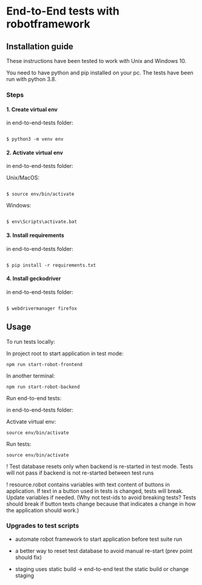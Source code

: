
# End-to-End tests with robotframework

  
  
  

## Installation guide

These instructions have been tested to work with Unix and Windows 10.

  
You need to have python and pip installed on your pc. The tests have been run with python 3.8.


### Steps


#### 1. Create virtual env
in end-to-end-tests folder:
```console

$ python3 -m venv env

```

  
#### 2. Activate virtual env
in end-to-end-tests folder:

Unix/MacOS:

```console

$ source env/bin/activate

```

Windows:

```console

$ env\Scripts\activate.bat

```


#### 3. Install requirements

in end-to-end-tests folder:
```console

$ pip install -r requirements.txt

```


#### 4. Install geckodriver

in end-to-end-tests folder:
```console

$ webdrivermanager firefox

```
 

## Usage

To run tests locally:

In project root to start application in test mode:
```
npm run start-robot-frontend
```

In another terminal:
```
npm run start-robot-backend
```

Run end-to-end tests:

in end-to-end-tests folder:

Activate virtual env:

```
source env/bin/activate
```

Run tests:

```
source env/bin/activate
```

! Test database resets only when backend is re-started in test mode.
Tests will not pass if backend is not re-started between test runs

! resource.robot contains variables with text content of buttons in application. If
text in a button used in tests is changed, tests will break. Update variables if needed.
(Why not test-ids to avoid breaking tests? Tests should break if button texts change because that indicates
a change in how the application should work.)

### Upgrades to test scripts

* automate robot framework to start application before test suite run

* a better way to reset test database to avoid manual re-start (prev point should fix)

* staging uses static build -> end-to-end test the static build or change staging
